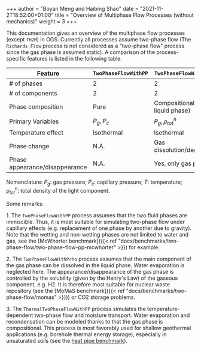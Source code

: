 +++
author = "Boyan Meng and Haibing Shao"
date = "2021-11-2T18:52:00+01:00"
title = "Overview of Multiphase Flow Processes (without mechanics)"
weight = 3
+++


This documentation gives an overview of the multiphase flow processes (except `TH2M`) in OGS. Currently all processes assume two-phase flow (The `Richards Flow` process is not considered as a "two-phase flow" process since the gas phase is assumed static). A comparison of the process-specific features is listed in the following table.

| Feature | `TwoPhaseFlowWithPP` | `TwoPhaseFlowWithPrho` | `ThermalTwoPhaseFlowWithPP` |
|---|---|---|---|
| \# of phases | 2 | 2 | 2 |
| \# of components | 2 | 2 | 2 |
| Phase composition | Pure | Compositional (only liquid phase) | Compositional (only gas phase) |
| Primary Variables | $P_g, P_c$ | $P_g, \rho^h_{tot}$ | $P_g, P_c, T$ |
| Temperature effect | Isothermal  | Isothermal | Non-isothermal |
| Phase change | N.A. | Gas dissolution/degassing | Evaporation/condensation |
| Phase appearance/disappearance | N.A. | Yes, only gas phase | Yes, only liquid phase |

Nomenclature: $P_g$: gas pressure; $P_c$: capillary pressure; $T$: temperature; $\rho^h_{tot}$: total density of the light component.

Some remarks:

1\. The `TwoPhaseFlowWithPP` process assumes that the two fluid phases are immiscible. Thus, it is most suitable for simulating two-phase flow under capillary effects (e.g. replacement of one phase by another due to gravity). Note that the wetting and non-wetting phases are not limited to water and gas, see the [McWhorter benchmark]({{< ref "docs/benchmarks/two-phase-flow/two-phase-flow-pp-mcwhorter" >}}) for example.

2\. The `TwoPhaseFlowWithPrho` process assumes that the main component of the gas phase can be dissolved in the liquid phase. Water evaporation is neglected here. The appearance/disappearance of the gas phase is controlled by the solubility (given by the Henry's Law) of the gaseous component, e.g. H2. It is therefore most suitable for nuclear waste repository (see the [MoMaS benchmark]({{< ref "docs/benchmarks/two-phase-flow/momas" >}})) or CO2 storage problems.

3\. The `ThermalTwoPhaseFlowWithPP` process simulates the temperature-dependent two-phase flow and moisture transport. Water evaporation and recondensation can be modeled thanks to that the gas phase is compositional. This process is most favorably used for shallow geothermal applications (e.g. borehole thermal energy storage), especially in unsaturated soils (see the [heat pipe benchmark](https://www.opengeosys.org/docs/benchmarks/thermal-two-phase-flow/heatpipe/)).
